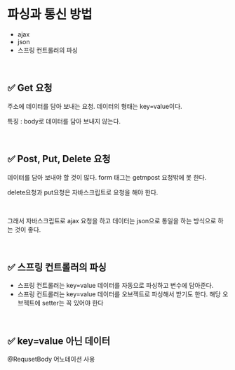 # 파싱과 통신 방법

- ajax
- json
- 스프링 컨트롤러의 파싱

<br>

## ✅ Get 요청

주소에 데이터를 담아 보내는 요청. 데이터의 형태는 key=value이다.

특징 : body로 데이터를 담아 보내지 않는다.

<br>

## ✅ Post, Put, Delete 요청

데이터를 담아 보내야 할 것이 많다. form 태그는 getmpost 요청밖에 못 한다.

delete요청과 put요청은 자바스크립트로 요청을 해야 한다.

<br>

그래서 자바스크립트로 ajax 요청을 하고 데이터는 json으로 통일을 하는 방식으로 하는 것이 좋다.

<br>

## ✅ 스프링 컨트롤러의 파싱

- 스프링 컨트롤러는 key=value 데이터를 자동으로 파싱하고 변수에 담아준다.
- 스프링 컨트롤러는 key=value 데이터를 오브젝트로 파싱해서 받기도 한다.
  해당 오브젝트에 setter는 꼭 있어야 한다

<br>

## ✅ key=value 아닌 데이터

@RequsetBody 어노테이션 사용

